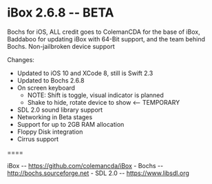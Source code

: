 iBox 2.6.8 -- BETA
====

Bochs for iOS, ALL credit goes to ColemanCDA for the base of iBox, Baddaboo for updating iBox with 64-Bit support, and the team behind Bochs. Non-jailbroken device support

Changes:
* Updated to iOS 10 and XCode 8, still is Swift 2.3
* Updated to Bochs 2.6.8
* On screen keyboard
   * NOTE: Shift is toggle, visual indicator is planned
   * Shake to hide, rotate device to show <-- TEMPORARY
* SDL 2.0 sound library support
* Networking in Beta stages
* Support for up to 2GB RAM allocation
* Floppy Disk integration
* Cirrus support

====

iBox -- https://github.com/colemancda/iBox - Bochs -- http://bochs.sourceforge.net - SDL 2.0 -- https://www.libsdl.org
